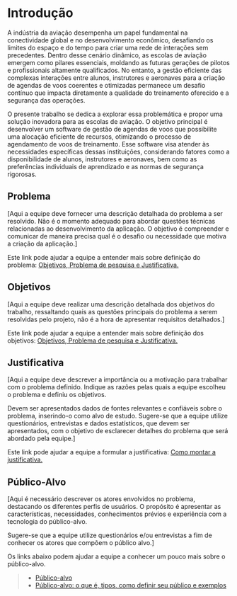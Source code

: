 # Introdução

A indústria da aviação desempenha um papel fundamental na conectividade global e no desenvolvimento econômico, desafiando os limites do espaço e do tempo para criar uma rede de interações sem precedentes. Dentro desse cenário dinâmico, as escolas de aviação emergem como pilares essenciais, moldando as futuras gerações de pilotos e profissionais altamente qualificados. No entanto, a gestão eficiente das complexas interações entre alunos, instrutores e aeronaves para a criação de agendas de voos coerentes e otimizadas permanece um desafio contínuo que impacta diretamente a qualidade do treinamento oferecido e a segurança das operações. 

O presente trabalho se dedica a explorar essa problemática e propor uma solução inovadora para as escolas de aviação. O objetivo principal é desenvolver um software de gestão de agendas de voos que possibilite uma alocação eficiente de recursos, otimizando o processo de agendamento de voos de treinamento. Esse software visa atender às necessidades específicas dessas instituições, considerando fatores como a disponibilidade de alunos, instrutores e aeronaves, bem como as preferências individuais de aprendizado e as normas de segurança rigorosas. 

## Problema
[Aqui a equipe deve fornecer uma descrição detalhada do problema a ser resolvido. Não é o momento adequado para abordar questões técnicas relacionadas ao desenvolvimento da aplicação. O objetivo é compreender e comunicar de maneira precisa qual é o desafio ou necessidade que motiva a criação da aplicação.]

Este link pode ajudar a equipe a entender mais sobre definição do problema: [Objetivos, Problema de pesquisa e Justificativa.](https://medium.com/@versioparole/objetivos-problema-de-pesquisa-e-justificativa-c98c8233b9c3)


## Objetivos

[Aqui a equipe deve realizar uma descrição detalhada dos objetivos do trabalho, ressaltando quais as questões principais do problema a serem resolvidas pelo projeto, não é a hora de apresentar requisitos detalhados.]
 
Este link pode ajudar a equipe a entender mais sobre definição dos objetivos: [Objetivos, Problema de pesquisa e Justificativa.](https://medium.com/@versioparole/objetivos-problema-de-pesquisa-e-justificativa-c98c8233b9c3)

## Justificativa

[Aqui a equipe deve descrever a importância ou a motivação para trabalhar com o problema definido. Indique as razões pelas quais a equipe escolheu o problema e definiu os objetivos.

Devem ser apresentados dados de fontes relevantes e confiáveis sobre o problema, inserindo-o como alvo de estudo. Sugere-se que a equipe utilize questionários, entrevistas e dados estatísticos, que devem ser apresentados, com o objetivo de esclarecer detalhes do problema que será abordado pela equipe.]

Este link pode ajudar a equipe a formular a justificativa: [Como montar a justificativa.](https://guiadamonografia.com.br/como-montar-justificativa-do-tcc/)

## Público-Alvo

[Aqui é necessário descrever os atores envolvidos no problema, destacando os diferentes perfis de usuários. O propósito é apresentar as características, necessidades, conhecimentos prévios e experiência com a tecnologia do público-alvo.

Sugere-se que a equipe utilize questionários e/ou entrevistas a fim de conhecer os atores que compõem o público alvo.]

Os links abaixo podem ajudar a equipe a conhecer um pouco mais sobre o público-alvo. 

> - [Público-alvo](https://blog.hotmart.com/pt-br/publico-alvo/)
> - [Público-alvo: o que é, tipos, como definir seu público e exemplos](https://klickpages.com.br/blog/publico-alvo-o-que-e/)


